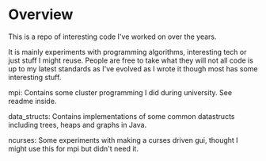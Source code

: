 Overview
========

This is a repo of interesting code I've worked on over the years.

It is mainly experiments with programming algorithms, interesting tech or just stuff I might reuse. People are free to take what they will
not all code is up to my latest standards as I've evolved as I wrote it though most has some interesting stuff.

mpi: Contains some cluster programming I did during university. See readme inside.

data_structs: Contains implementations of some common datastructs including trees, heaps and graphs in Java.

ncurses: Some experiments with making a curses driven gui, thought I might use this for mpi but didn't need it.
